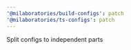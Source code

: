 ```yaml
---
'@milaboratories/build-configs': patch
'@milaboratories/ts-configs': patch
---
```


Split configs to independent parts
